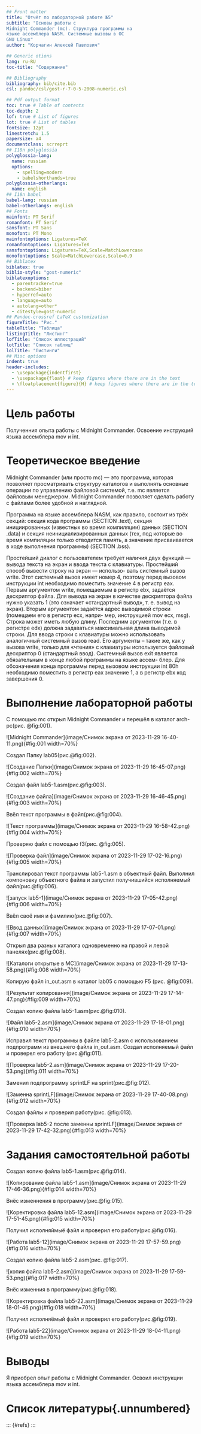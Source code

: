 ```yaml
---
## Front matter
title: "Отчёт по лабораторной работе №5"
subtitle: "Основы работы с
Midnight Commander (mc). Структура программы на
языке ассемблера NASM. Системные вызовы в ОС
GNU Linux"
author: "Корчагин Алексей Павлович"

## Generic otions
lang: ru-RU
toc-title: "Содержание"

## Bibliography
bibliography: bib/cite.bib
csl: pandoc/csl/gost-r-7-0-5-2008-numeric.csl

## Pdf output format
toc: true # Table of contents
toc-depth: 2
lof: true # List of figures
lot: true # List of tables
fontsize: 12pt
linestretch: 1.5
papersize: a4
documentclass: scrreprt
## I18n polyglossia
polyglossia-lang:
  name: russian
  options:
	- spelling=modern
	- babelshorthands=true
polyglossia-otherlangs:
  name: english
## I18n babel
babel-lang: russian
babel-otherlangs: english
## Fonts
mainfont: PT Serif
romanfont: PT Serif
sansfont: PT Sans
monofont: PT Mono
mainfontoptions: Ligatures=TeX
romanfontoptions: Ligatures=TeX
sansfontoptions: Ligatures=TeX,Scale=MatchLowercase
monofontoptions: Scale=MatchLowercase,Scale=0.9
## Biblatex
biblatex: true
biblio-style: "gost-numeric"
biblatexoptions:
  - parentracker=true
  - backend=biber
  - hyperref=auto
  - language=auto
  - autolang=other*
  - citestyle=gost-numeric
## Pandoc-crossref LaTeX customization
figureTitle: "Рис."
tableTitle: "Таблица"
listingTitle: "Листинг"
lofTitle: "Список иллюстраций"
lotTitle: "Список таблиц"
lolTitle: "Листинги"
## Misc options
indent: true
header-includes:
  - \usepackage{indentfirst}
  - \usepackage{float} # keep figures where there are in the text
  - \floatplacement{figure}{H} # keep figures where there are in the text
---
```


# Цель работы

Полученния опыта работы с Midnight Commander. Освоение инструкций языка ассемблера mov и int.

# Теоретическое введение

Midnight Commander (или просто mc) — это программа, которая позволяет просматривать структуру каталогов и выполнять основные операции по управлению файловой системой, т.е. mc является файловым менеджером. Midnight Commander позволяет сделать работу с файлами более удобной и наглядной.

Программа на языке ассемблера NASM, как правило, состоит из трёх секций: секция кода программы (SECTION .text), секция инициированных (известных во время компиляции) данных (SECTION .data) и секция неинициализированных данных (тех, под которые во время компиляции только отводится память, а значение присваивается в ходе выполнения программы) (SECTION .bss).

Простейший диалог с пользователем требует наличия двух функций — вывода текста на экран и ввода текста с клавиатуры. Простейший способ вывести строку на экран — использо- вать системный вызов write. Этот системный вызов имеет номер 4, поэтому перед вызовом инструкции int необходимо поместить значение 4 в регистр eax. Первым аргументом write, помещаемым в регистр ebx, задаётся дескриптор файла. Для вывода на экран в качестве дескриптора файла нужно указать 1 (это означает «стандартный вывод», т. е. вывод на экран). Вторым аргументом задаётся адрес выводимой строки (помещаем его в регистр ecx, напри- мер, инструкцией mov ecx, msg). Строка может иметь любую длину. Последним аргументом (т.е. в регистре edx) должна задаваться максимальная длина выводимой строки. Для ввода строки с клавиатуры можно использовать аналогичный системный вызов read. Его аргументы – такие же, как у вызова write, только для «чтения» с клавиатуры используется файловый дескриптор 0 (стандартный ввод). Системный вызов exit является обязательным в конце любой программы на языке ассем- блер. Для обозначения конца программы перед вызовом инструкции int 80h необходимо поместить в регистр еах значение 1, а в регистр ebx код завершения 0.

# Выполнение лабораторной работы

С помощью mc открыл Midnight Commander и перешёл в каталог arch-pc(рис. @fig:001).

![Midnight Commander](image/Снимок экрана от 2023-11-29 16-40-11.png){#fig:001 width=70%}

Создал Папку lab05(рис.@fig:002).

![Создание Папки](image/Снимок экрана от 2023-11-29 16-45-07.png){#fig:002 width=70%}

Создал файл lab5-1.asm(рис.@fig:003).

![Создание файла](image/Снимок экрана от 2023-11-29 16-46-45.png){#fig:003 width=70%}

Ввёл текст программы в файл(рис.@fig:004).

![Текст программы](image/Снимок экрана от 2023-11-29 16-58-42.png){#fig:004 width=70%}

Проверяю файл с помощью f3(рис. @fig:005).

![Проверка файл](image/Снимок экрана от 2023-11-29 17-02-16.png){#fig:005 width=70%}

Транслировал текст программы lab5-1.asm в объектный файл. Выполнил компоновку объектного файла и запустил получившийся исполняемый файл(рис.@fig:006).

![запуск lab5-1](image/Снимок экрана от 2023-11-29 17-05-42.png){#fig:006 width=70%}

Ввёл своё имя и фамилию(рис.@fig:007).

![Ввод данных](image/Снимок экрана от 2023-11-29 17-07-01.png){#fig:007 width=70%}

Открыл два разных каталога одновременно на правой и левой панелях(рис.@fig:008).

![Каталоги открытые в MC](image/Снимок экрана от 2023-11-29 17-13-58.png){#fig:008 width=70%}

Копирую файл in_out.asm в каталог lab05 с помощью F5 (рис. @fig:009).

![Результат копирования](image/Снимок экрана от 2023-11-29 17-14-47.png){#fig:009 width=70%}

Создал копию файла lab5-1.asm(рис.@fig:010).

![Файл lab5-2.asm](image/Снимок экрана от 2023-11-29 17-18-01.png){#fig:010 width=70%}

Исправил текст программы в файле lab5-2.asm с использованием подпрограмм из внешнего файла in_out.asm. Создал исполняемый файл и проверел его работу (рис.@fig:011).

![Проверка lab5-2.asm](image/Снимок экрана от 2023-11-29 17-20-53.png){#fig:011 width=70%}

Заменил подпрограмму sprintLF на sprint(рис.@fig:012).

![Заменна sprintLF](image/Снимок экрана от 2023-11-29 17-40-08.png){#fig:012 width=70%}

Создал файлы и проверил работу(рис. @fig:013).

![Проверка lab5-2 после заменны sprintLF](image/Снимок экрана от 2023-11-29 17-42-32.png){#fig:013 width=70%}

# Задания самостоятельной работы

Создал копию файла lab5-1.asm(рис.@fig:014).

![Копирование файла lab5-1.asm](image/Снимок экрана от 2023-11-29 17-46-36.png){#fig:014 width=70%}

Внёс изменнения в программу(рис.@fig:015).

![Коректировка файла lab5-12.asm](image/Снимок экрана от 2023-11-29 17-51-45.png){#fig:015 width=70%}

Получил исполняймыё файл и проверил его работу(рис.@fig:016).

![Работа lab5-12](image/Снимок экрана от 2023-11-29 17-57-59.png){#fig:016 width=70%}

Создал копию файла lab5-2.asm(рис. @fig:017).

![копия файла lab5-2.asm](image/Снимок экрана от 2023-11-29 17-59-53.png){#fig:017 width=70%}

Внёс изменния в программу(рис.@fig:018).

![Коректировка файла lab5-22.asm](image/Снимок экрана от 2023-11-29 18-01-46.png){#fig:018 width=70%}

Получил исполняёмый файл и проверил его работу(рис.@fig:019).

![Работа lab5-22](image/Снимок экрана от 2023-11-29 18-04-11.png){#fig:019 width=70%}



# Выводы

Я приобрел опыт работы с Midnight Commander. Освоил инструкции языка ассемблера mov и int.

# Список литературы{.unnumbered}

::: {#refs}
:::
